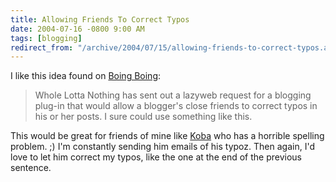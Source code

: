 ```yaml
---
title: Allowing Friends To Correct Typos
date: 2004-07-16 -0800 9:00 AM
tags: [blogging]
redirect_from: "/archive/2004/07/15/allowing-friends-to-correct-typos.aspx/"
---
```


I like this idea found on [Boing Boing](http://www.boingboing.net/):

> Whole Lotta Nothing has sent out a lazyweb request for a blogging
> plug-in that would allow a blogger's close friends to correct typos in
> his or her posts. I sure could use something like this.

This would be great for friends of mine like
[Koba](http://koba.europe.webmatrixhosting.net/) who has a horrible
spelling problem. ;) I'm constantly sending him emails of his typoz.
Then again, I'd love to let him correct my typos, like the one at the
end of the previous sentence.

